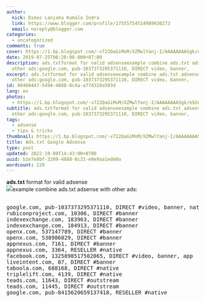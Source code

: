 ```yaml
---
author:
  nick: Dimas Lanjaka Kumala Indra
  link: https://www.blogger.com/profile/17555754514989936273
  email: noreply@blogger.com
categories:
  - uncategorized
comments: true
cover: https://1.bp.blogspot.com/-v722QaGiMoM/XZMwlYanj-I/AAAAAAAASgk/e92el_z2sGsTfXw0kSOrO-eiq5HpDLZsgCLcBGAsYHQ/s640/cara%2Bmemperbaiki%2Bads%2Btxt.jpg
date: 2019-07-25T06:20:00.000+07:00
description: ads.txtformat for valid adsenseexample combine ads.txt adsense with
  other ads:google.com, pub-1037373295371110, DIRECT video, banner,
excerpt: ads.txtformat for valid adsenseexample combine ads.txt adsense with
  other ads:google.com, pub-1037373295371110, DIRECT video, banner,
id: 00460447-5494-4888-8c4a-a774328a503d
lang: en
photos:
  - https://1.bp.blogspot.com/-v722QaGiMoM/XZMwlYanj-I/AAAAAAAASgk/e92el_z2sGsTfXw0kSOrO-eiq5HpDLZsgCLcBGAsYHQ/s640/cara%2Bmemperbaiki%2Bads%2Btxt.jpg
subtitle: ads.txtformat for valid adsenseexample combine ads.txt adsense with
  other ads:google.com, pub-1037373295371110, DIRECT video, banner,
tags:
  - adsense
  - tips & tricks
thumbnail: https://1.bp.blogspot.com/-v722QaGiMoM/XZMwlYanj-I/AAAAAAAASgk/e92el_z2sGsTfXw0kSOrO-eiq5HpDLZsgCLcBGAsYHQ/s640/cara%2Bmemperbaiki%2Bads%2Btxt.jpg
title: Ads.txt Google Adsense
type: post
updated: 2022-10-09T14:43:00+0700
uuid: b2e7e8bf-3209-4888-8c31-e0e9aa1ede0a
wordcount: 229
---
```


<div dir="ltr" style="text-align: left;" trbidi="on"> <b>ads.txt</b>&nbsp;format for valid adsense<br><img src="https://1.bp.blogspot.com/-v722QaGiMoM/XZMwlYanj-I/AAAAAAAASgk/e92el_z2sGsTfXw0kSOrO-eiq5HpDLZsgCLcBGAsYHQ/s640/cara%2Bmemperbaiki%2Bads%2Btxt.jpg">example combine ads.txt adsense with other ads:<br><br><pre>google.com, pub-1037373295371110, DIRECT #video, banner, native, app<br>rubiconproject.com, 10306, DIRECT #banner<br>indexexchange.com, 183963, DIRECT #banner<br>indexexchange.com, 184913, DIRECT #banner<br>openx.com, 537147789, DIRECT #banner<br>openx.com, 538986829, DIRECT #banner<br>appnexus.com, 7161, DIRECT #banner<br>appnexus.com, 3364, RESELLER #native<br>facebook.com, 1325898517502065, DIRECT #video, banner, app<br>liveintent.com, 87, DIRECT #banner<br>taboola.com, 688168, DIRECT #native<br>triplelift.com, 4139, DIRECT #native<br>teads.com, 11643, DIRECT #outstream<br>teads.com, 11445, DIRECT #outstream<br>google.com, pub-8415620659137418, RESELLER #native<br></pre></div>
